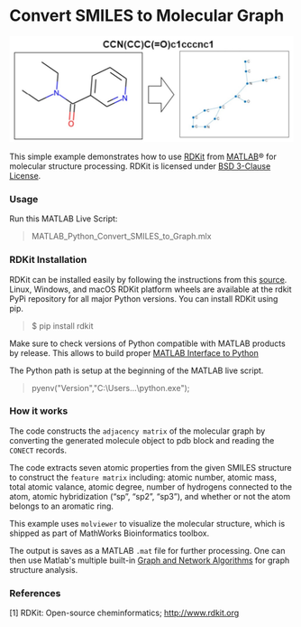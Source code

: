 #  Convert SMILES to Molecular Graph
![alt text](SMILES_to_Graph.jpg)

This simple example demonstrates how to use [RDKit](https://www.rdkit.org/) from [MATLAB](https://matlab.mathworks.com/)® for molecular structure processing. RDKit is licensed under [BSD 3-Clause License](https://github.com/rdkit/rdkit/blob/master/license.txt).

### Usage
Run this MATLAB Live Script: 
> MATLAB_Python_Convert_SMILES_to_Graph.mlx  

### RDKit Installation
RDKit can be installed easily by following the instructions from this [source](https://www.rdkit.org/docs/Install.html). Linux, Windows, and macOS RDKit platform wheels are available at the rdkit PyPi repository for all major Python versions. You can install RDKit using pip. 

>  $ pip install rdkit

Make sure to check versions of Python compatible with MATLAB products by release. This allows to build proper [MATLAB Interface to Python](https://www.mathworks.com/support/requirements/python-compatibility.html) 

The Python path is setup at the beginning of the MATLAB live script.
> pyenv("Version","C:\Users\...\python.exe");

### How it works
The code constructs the `adjacency matrix` of the molecular graph by converting the generated molecule object to pdb block and reading the `CONECT` records. 

The code extracts seven atomic properties from the given SMILES structure to construct the `feature matrix` including: atomic number, atomic mass, total atomic valance, atomic degree, number of hydrogens connected to the atom, atomic hybridization (“sp”, “sp2”, “sp3”), and whether or not the atom belongs to an aromatic ring. 

This example uses `molviewer` to visualize the molecular structure, which is shipped as part of MathWorks Bioinformatics toolbox. 

The output is saves as a MATLAB `.mat` file for further processing. One can then use Matlab's multiple built-in [Graph and Network Algorithms](https://www.mathworks.com/help/matlab/graph-and-network-algorithms.html) for graph structure analysis.

### References
[1] RDKit: Open-source cheminformatics; http://www.rdkit.org










